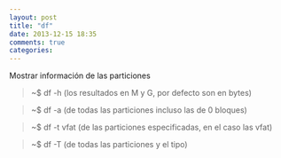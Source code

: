 ```yaml
---
layout: post
title: "df"
date: 2013-12-15 18:35
comments: true
categories: 
---
```

Mostrar información de las particiones

>~$ df -h (los resultados en M y G, por defecto son en bytes)

>~$ df -a (de todas las particiones incluso las de 0 bloques)

>~$ df -t vfat (de las particiones especificadas, en el caso las vfat)

>~$ df  -T (de todas las particiones y el tipo)

